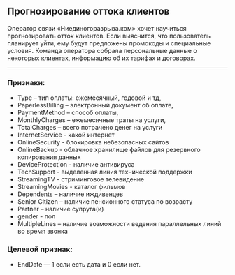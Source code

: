 ## Прогнозирование оттока клиентов


Оператор связи «Ниединогоразрыва.ком» хочет научиться прогнозировать отток клиентов. Если выяснится, что пользователь планирует уйти, ему будут предложены промокоды и специальные условия. Команда оператора собрала персональные данные о некоторых клиентах, информацию об их тарифах и договорах.

***

### Признаки:

* Type – тип оплаты: ежемесячный, годовой и тд,
* PaperlessBilling – электронный документ об оплате,
* PaymentMethod – способ оплаты,
* MonthlyCharges – ежемесячные траты на услуги,
* TotalCharges – всего потрачено денег на услуги
* InternetService - какой интернет
* OnlineSecurity - блокировка небезопасных сайтов
* OnlineBackup - облачное хранилище файлов для резервного копирования данных
* DeviceProtection - наличие антивируса
* TechSupport - выделенная линия технической поддержки
* StreamingTV - стриминговое телевидение
* StreamingMovies - каталог фильмов
* Dependents – наличие иждивенцев
* Senior Citizen – наличие пенсионного статуса по возрасту
* Partner – наличие супруга(и)
* gender - пол
* MultipleLines – наличие возможности ведения параллельных линий во время звонка

### Целевой признак:
* EndDate — 1 если есть дата и 0 если нет.
